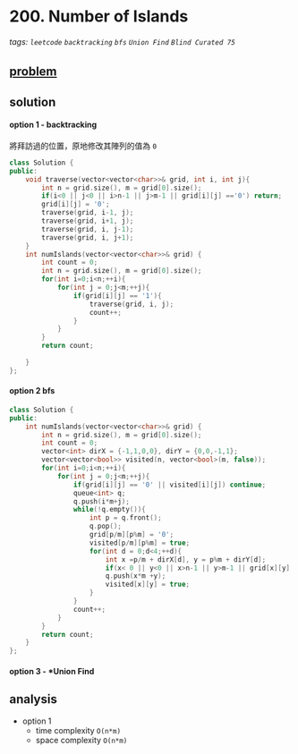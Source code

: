 # 200. Number of Islands
###### tags: `leetcode`  `backtracking` `bfs` `Union Find` `Blind Curated 75`


## [problem](https://leetcode.com/problems/number-of-islands/)

## solution

#### option 1 - backtracking
將拜訪過的位置，原地修改其陣列的值為 `0`

```c++
class Solution {
public:
    void traverse(vector<vector<char>>& grid, int i, int j){
        int n = grid.size(), m = grid[0].size();
        if(i<0 || j<0 || i>n-1 || j>m-1 || grid[i][j] =='0') return;
        grid[i][j] = '0';
        traverse(grid, i-1, j);
        traverse(grid, i+1, j);
        traverse(grid, i, j-1);
        traverse(grid, i, j+1);
    }
    int numIslands(vector<vector<char>>& grid) {
        int count = 0;
        int n = grid.size(), m = grid[0].size();
        for(int i=0;i<n;++i){
            for(int j = 0;j<m;++j){
                if(grid[i][j] == '1'){
                    traverse(grid, i, j);
                    count++;
                }
            }
        }
        return count;
        
    }
};
```


#### option 2 bfs

```c++
class Solution {
public:
    int numIslands(vector<vector<char>>& grid) {
        int n = grid.size(), m = grid[0].size();
        int count = 0;
        vector<int> dirX = {-1,1,0,0}, dirY = {0,0,-1,1};
        vector<vector<bool>> visited(n, vector<bool>(m, false));
        for(int i=0;i<n;++i){
            for(int j = 0;j<m;++j){
                if(grid[i][j] == '0' || visited[i][j]) continue;
                queue<int> q;
                q.push(i*m+j);
                while(!q.empty()){
                    int p = q.front();
                    q.pop();
                    grid[p/m][p%m] = '0';
                    visited[p/m][p%m] = true;
                    for(int d = 0;d<4;++d){
                        int x =p/m + dirX[d], y = p%m + dirY[d];
                        if(x< 0 || y<0 || x>n-1 || y>m-1 || grid[x][y] == '0' || visited[x][y]) continue;
                        q.push(x*m +y);
                        visited[x][y] = true;
                    }
                }
                count++;
            }
        }
        return count;
    }
};
```
#### option 3 - *Union Find
## analysis
- option 1 
    - time complexity `O(n*m)` 
    - space complexity `O(n*m)`
